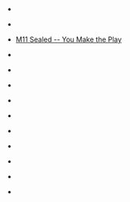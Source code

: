 
- [](/2010/08/21842340979/)

- [](/2010/08/21840855566/)

- [M11 Sealed -- You Make the Play](/2010/08/m11-sealed-you-make-the-play/)

- [](/2010/07/18755812177/)

- [](/2010/07/18171012887/)

- [](/2010/07/17822789658/)

- [](/2010/07/17766472931/)

- [](/2010/07/17564662519/)

- [](/2010/07/17457312964/)

- [](/2010/06/17387862994/)

- [](/2010/06/17225053999/)

- [](/2010/06/17150860467/)

- [](/2010/06/17088486293/)
